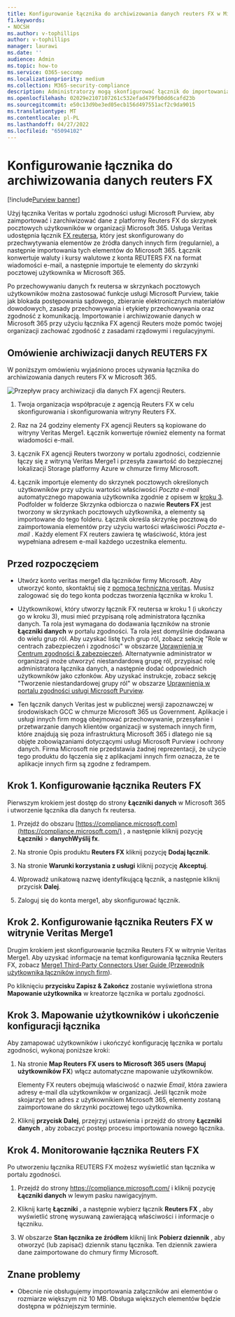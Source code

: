 ```yaml
---
title: Konfigurowanie łącznika do archiwizowania danych reuters FX w Microsoft 365
f1.keywords:
- NOCSH
ms.author: v-tophillips
author: v-tophillips
manager: laurawi
ms.date: ''
audience: Admin
ms.topic: how-to
ms.service: O365-seccomp
ms.localizationpriority: medium
ms.collection: M365-security-compliance
description: Administratorzy mogą skonfigurować łącznik do importowania i archiwizowania danych reuters FX z veritas do Microsoft 365. Ten łącznik umożliwia archiwizowanie danych ze źródeł danych innych firm w Microsoft 365. Po zarchiwizowania tych danych można zarządzać danymi innych firm za pomocą funkcji zgodności, takich jak blokada prawna, wyszukiwanie zawartości i zasady przechowywania.
ms.openlocfilehash: 02029e2107107261c532efad479fb0dd6cafd23b
ms.sourcegitcommit: e50c13d9be3ed05ecb156d497551acf2c9da9015
ms.translationtype: MT
ms.contentlocale: pl-PL
ms.lasthandoff: 04/27/2022
ms.locfileid: "65094102"
---
```

# <a name="set-up-a-connector-to-archive-reuters-fx-data"></a>Konfigurowanie łącznika do archiwizowania danych reuters FX

[!include[Purview banner](../includes/purview-rebrand-banner.md)]

Użyj łącznika Veritas w portalu zgodności usługi Microsoft Purview, aby zaimportować i zarchiwizować dane z platformy Reuters FX do skrzynek pocztowych użytkowników w organizacji Microsoft 365. Usługa Veritas udostępnia łącznik [FX reutersa](https://globanet.com/reuters-fx/), który jest skonfigurowany do przechwytywania elementów ze źródła danych innych firm (regularnie), a następnie importowania tych elementów do Microsoft 365. Łącznik konwertuje waluty i kursy walutowe z konta REUTERS FX na format wiadomości e-mail, a następnie importuje te elementy do skrzynki pocztowej użytkownika w Microsoft 365.

Po przechowywaniu danych fx reutersa w skrzynkach pocztowych użytkowników można zastosować funkcje usługi Microsoft Purview, takie jak blokada postępowania sądowego, zbieranie elektronicznych materiałów dowodowych, zasady przechowywania i etykiety przechowywania oraz zgodność z komunikacją. Importowanie i archiwizowanie danych w Microsoft 365 przy użyciu łącznika FX agencji Reuters może pomóc twojej organizacji zachować zgodność z zasadami rządowymi i regulacyjnymi.

## <a name="overview-of-archiving-reuters-fx-data"></a>Omówienie archiwizacji danych REUTERS FX

W poniższym omówieniu wyjaśniono proces używania łącznika do archiwizowania danych reuters FX w Microsoft 365.

![Przepływ pracy archiwizacji dla danych FX agencji Reuters.](../media/ReutersFXConnectorWorkflow.png)

1. Twoja organizacja współpracuje z agencją Reuters FX w celu skonfigurowania i skonfigurowania witryny Reuters FX.

2. Raz na 24 godziny elementy FX agencji Reuters są kopiowane do witryny Veritas Merge1. Łącznik konwertuje również elementy na format wiadomości e-mail.

3. Łącznik FX agencji Reuters tworzony w portalu zgodności, codziennie łączy się z witryną Veritas Merge1 i przesyła zawartość do bezpiecznej lokalizacji Storage platformy Azure w chmurze firmy Microsoft.

4. Łącznik importuje elementy do skrzynek pocztowych określonych użytkowników przy użyciu wartości właściwości *Poczta e-mail* automatycznego mapowania użytkownika zgodnie z opisem w [kroku 3](#step-3-map-users-and-complete-the-connector-setup). Podfolder w folderze Skrzynka odbiorcza o nazwie **Reuters FX** jest tworzony w skrzynkach pocztowych użytkownika, a elementy są importowane do tego folderu. Łącznik określa skrzynkę pocztową do zaimportowania elementów przy użyciu wartości właściwości *Poczta e-mail* . Każdy element FX reuters zawiera tę właściwość, która jest wypełniana adresem e-mail każdego uczestnika elementu.

## <a name="before-you-begin"></a>Przed rozpoczęciem

- Utwórz konto veritas merge1 dla łączników firmy Microsoft. Aby utworzyć konto, skontaktuj się z [pomocą techniczną veritas](https://globanet.com/contact-us). Musisz zalogować się do tego konta podczas tworzenia łącznika w kroku 1.

- Użytkownikowi, który utworzy łącznik FX reutersa w kroku 1 (i ukończy go w kroku 3), musi mieć przypisaną rolę administratora łącznika danych. Ta rola jest wymagana do dodawania łączników na stronie **Łączniki danych** w portalu zgodności. Ta rola jest domyślnie dodawana do wielu grup ról. Aby uzyskać listę tych grup ról, zobacz sekcję "Role w centrach zabezpieczeń i zgodności" w obszarze [Uprawnienia w Centrum zgodności & zabezpieczeń](../security/office-365-security/permissions-in-the-security-and-compliance-center.md#roles-in-the-security--compliance-center). Alternatywnie administrator w organizacji może utworzyć niestandardową grupę ról, przypisać rolę administratora łącznika danych, a następnie dodać odpowiednich użytkowników jako członków. Aby uzyskać instrukcje, zobacz sekcję "Tworzenie niestandardowej grupy ról" w obszarze [Uprawnienia w portalu zgodności usługi Microsoft Purview](microsoft-365-compliance-center-permissions.md#create-a-custom-role-group).

- Ten łącznik danych Veritas jest w publicznej wersji zapoznawczej w środowiskach GCC w chmurze Microsoft 365 us Government. Aplikacje i usługi innych firm mogą obejmować przechowywanie, przesyłanie i przetwarzanie danych klientów organizacji w systemach innych firm, które znajdują się poza infrastrukturą Microsoft 365 i dlatego nie są objęte zobowiązaniami dotyczącymi usługi Microsoft Purview i ochrony danych. Firma Microsoft nie przedstawia żadnej reprezentacji, że użycie tego produktu do łączenia się z aplikacjami innych firm oznacza, że te aplikacje innych firm są zgodne z fedrampem.

## <a name="step-1-set-up-the-reuters-fx-connector"></a>Krok 1. Konfigurowanie łącznika Reuters FX

Pierwszym krokiem jest dostęp do strony **Łączniki danych** w Microsoft 365 i utworzenie łącznika dla danych fx reutersa.

1. Przejdź do obszaru [https://compliance.microsoft.com](https://compliance.microsoft.com/) , a następnie kliknij pozycję **Łączniki** >  **danychWyślij fx**.

2. Na stronie Opis produktu **Reuters FX** kliknij pozycję **Dodaj łącznik**.

3. Na stronie **Warunki korzystania z usługi** kliknij pozycję **Akceptuj**.

4. Wprowadź unikatową nazwę identyfikującą łącznik, a następnie kliknij przycisk **Dalej**.

5. Zaloguj się do konta merge1, aby skonfigurować łącznik.

## <a name="step-2-configure-the-reuters-fx-connector-on-the-veritas-merge1-site"></a>Krok 2. Konfigurowanie łącznika Reuters FX w witrynie Veritas Merge1

Drugim krokiem jest skonfigurowanie łącznika Reuters FX w witrynie Veritas Merge1. Aby uzyskać informacje na temat konfigurowania łącznika Reuters FX, zobacz [Merge1 Third-Party Connectors User Guide (Przewodnik użytkownika łączników innych firm](https://docs.ms.merge1.globanetportal.com/Merge1%20Third-Party%20Connectors%20Reuters%20FX%20User%20Guide%20.pdf)).

Po kliknięciu **przycisku Zapisz & Zakończ** zostanie wyświetlona strona **Mapowanie użytkownika** w kreatorze łącznika w portalu zgodności.

## <a name="step-3-map-users-and-complete-the-connector-setup"></a>Krok 3. Mapowanie użytkowników i ukończenie konfiguracji łącznika

Aby zamapować użytkowników i ukończyć konfigurację łącznika w portalu zgodności, wykonaj poniższe kroki:

1. Na stronie **Map Reuters FX users to Microsoft 365 users (Mapuj użytkowników FX**) włącz automatyczne mapowanie użytkowników.

   Elementy FX reuters obejmują właściwość o nazwie *Email*, która zawiera adresy e-mail dla użytkowników w organizacji. Jeśli łącznik może skojarzyć ten adres z użytkownikiem Microsoft 365, elementy zostaną zaimportowane do skrzynki pocztowej tego użytkownika.

2. Kliknij **przycisk Dalej**, przejrzyj ustawienia i przejdź do strony **Łączniki danych** , aby zobaczyć postęp procesu importowania nowego łącznika.

## <a name="step-4-monitor-the-reuters-fx-connector"></a>Krok 4. Monitorowanie łącznika Reuters FX

Po utworzeniu łącznika REUTERS FX możesz wyświetlić stan łącznika w portalu zgodności.

1. Przejdź do strony <https://compliance.microsoft.com/> i kliknij pozycję **Łączniki danych** w lewym pasku nawigacyjnym.

2. Kliknij kartę **Łączniki** , a następnie wybierz łącznik **Reuters FX** , aby wyświetlić stronę wysuwaną zawierającą właściwości i informacje o łączniku.

3. W obszarze **Stan łącznika ze źródłem** kliknij link **Pobierz dziennik** , aby otworzyć (lub zapisać) dziennik stanu łącznika. Ten dziennik zawiera dane zaimportowane do chmury firmy Microsoft.

## <a name="known-issues"></a>Znane problemy

- Obecnie nie obsługujemy importowania załączników ani elementów o rozmiarze większym niż 10 MB. Obsługa większych elementów będzie dostępna w późniejszym terminie.